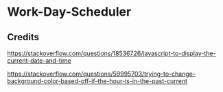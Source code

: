 # Work-Day-Scheduler



## Credits

https://stackoverflow.com/questions/18536726/javascript-to-display-the-current-date-and-time

https://stackoverflow.com/questions/59995703/trying-to-change-background-color-based-off-if-the-hour-is-in-the-past-current